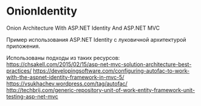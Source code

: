 # OnionIdentity
Onion Architecture With ASP.NET Identity And ASP.NET MVC

Пример использования ASP.NET Identity с луковичной архитектурой приложения.

Использованы подходы из таких ресурсов:
https://chsakell.com/2015/02/15/asp-net-mvc-solution-architecture-best-practices/
https://developingsoftware.com/configuring-autofac-to-work-with-the-aspnet-identity-framework-in-mvc-5/
https://vsukhachev.wordpress.com/tag/autofac/
http://techbrij.com/generic-repository-unit-of-work-entity-framework-unit-testing-asp-net-mvc
